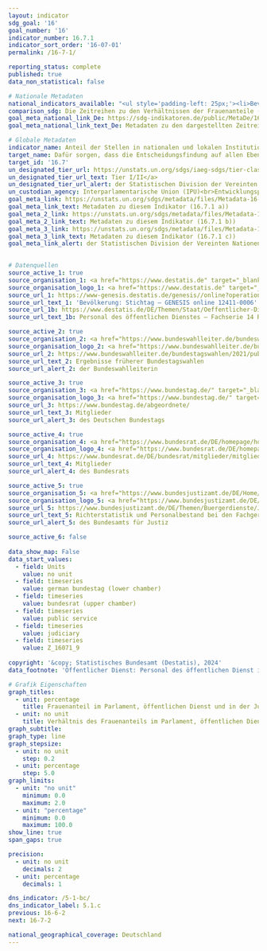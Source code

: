 ```yaml
---
layout: indicator    
sdg_goal: '16'    
goal_number: '16'    
indicator_number: 16.7.1    
indicator_sort_order: '16-07-01'    
permalink: /16-7-1/    

reporting_status: complete    
published: true    
data_non_statistical: false    

# Nationale Metadaten    
national_indicators_available: "<ul style='padding-left: 25px;'><li>Bevölkerung im erwerbsfähigen Alter</li> <li> Deutscher Bundestag</li> <li> Bundesrat</li> <li> Öffentlicher Dienst</li> <li> Justiz</li></ul>"    
comparison_sdg: Die Zeitreihen zu den Verhältnissen der Frauenanteile (ohne Einheit) entsprechen den UN-Metadaten. Die Zeitreihen zu den prozentualen Anteilen entsprechen nicht den UN-Metadaten, bieten aber zusätzliche Informationen.    
goal_meta_national_link_De: https://sdg-indikatoren.de/public/MetaDe/16.7.1.pdf
goal_meta_national_link_text_De: Metadaten zu den dargestellten Zeitreihen    

# Globale Metadaten    
indicator_name: Anteil der Stellen in nationalen und lokalen Institutionen, einschließlich a) Gesetzgebungsorganen, b) des öffentlichen Dienstes und c) Rechtsprechungsorganen, im Vergleich zur nationalen Stellenverteilung, nach Geschlecht, Alter, Menschen mit Behinderungen und Bevölkerungsgruppen    
target_name: Dafür sorgen, dass die Entscheidungsfindung auf allen Ebenen bedarfsorientiert, inklusiv, partizipatorisch und repräsentativ ist    
target_id: '16.7'    
un_designated_tier_url: https://unstats.un.org/sdgs/iaeg-sdgs/tier-classification/'    
un_designated_tier_url_text: Tier I/II</a>    
un_designated_tier_url_alert: der Statistischen Division der Vereinten Nationen    
un_custodian_agency: Interparlamentarische Union (IPU)<br>Entwicklungsprogramm der Vereinten Nationen (UNDP)    
goal_meta_link: https://unstats.un.org/sdgs/metadata/files/Metadata-16-07-01a.pdf    
goal_meta_link_text: Metadaten zu diesem Indikator (16.7.1 a))
goal_meta_2_link: https://unstats.un.org/sdgs/metadata/files/Metadata-16-07-01b.pdf
goal_meta_2_link_text: Metadaten zu diesem Indikator (16.7.1 b))
goal_meta_3_link: https://unstats.un.org/sdgs/metadata/files/Metadata-16-07-01c.pdf
goal_meta_3_link_text: Metadaten zu diesem Indikator (16.7.1 c))    
goal_meta_link_alert: der Statistischen Division der Vereinten Nationen    
    

# Datenquellen
source_active_1: true
source_organisation_1: <a href="https://www.destatis.de" target="_blank"> Statistisches Bundesamt (Destatis) </a>
source_organisation_logo_1: <a href="https://www.destatis.de" target="_blank"><img src="https://sdg-indikatoren.de/public/OrgImgDe/destatis.png" alt="Logo destatis" style="height:60px; width:148px"/></a>
source_url_1: https://www-genesis.destatis.de/genesis//online?operation=table&code=12411-0006
source_url_text_1: 'Bevölkerung: Stichtag – GENESIS online 12411-0006'
source_url_1b: https://www.destatis.de/DE/Themen/Staat/Oeffentlicher-Dienst/_inhalt.html#sprg236406
source_url_text_1b: Personal des öffentlichen Dienstes – Fachserie 14 Reihe 6 (bis 2021)

source_active_2: true
source_organisation_2: <a href="https://www.bundeswahlleiter.de/bundeswahlleiter.html" target="_blank" onclick="return confirm_alert('der Bundeswahlleiterin','De');"> Die Bundeswahlleiterin </a>
source_organisation_logo_2: <a href="https://www.bundeswahlleiter.de/bundeswahlleiter.html" target="_blank" onclick="return confirm_alert('der Bundeswahlleiterin','De');"><img src="https://sdg-indikatoren.de/public/OrgImgDe/bundeswahlleiter.png" alt="Logo bundeswahlleiter" style="height:60px; width:148px"/></a>
source_url_2: https://www.bundeswahlleiter.de/bundestagswahlen/2021/publikationen.html
source_url_text_2: Ergebnisse früherer Bundestagswahlen
source_url_alert_2: der Bundeswahlleiterin

source_active_3: true
source_organisation_3: <a href="https://www.bundestag.de/" target="_blank" onclick="return confirm_alert('des Deutschen Bundestags','De');"> Deutscher Bundestag </a>
source_organisation_logo_3: <a href="https://www.bundestag.de/" target="_blank" onclick="return confirm_alert('des Deutschen Bundestags','De');"><img src="https://sdg-indikatoren.de/public/OrgImgDe/bt.png" alt="Logo bt" style="height:60px; width:148px"/></a>
source_url_3: https://www.bundestag.de/abgeordnete/
source_url_text_3: Mitglieder
source_url_alert_3: des Deutschen Bundestags

source_active_4: true
source_organisation_4: <a href="https://www.bundesrat.de/DE/homepage/homepage-node.html" target="_blank" onclick="return confirm_alert('des Bundesrats','De');"> Bundesrat </a>
source_organisation_logo_4: <a href="https://www.bundesrat.de/DE/homepage/homepage-node.html" target="_blank" onclick="return confirm_alert('des Bundesrats','De');"><img src="https://sdg-indikatoren.de/public/OrgImgDe/brat.png" alt="Logo brat" style="height:60px; width:148px"/></a>
source_url_4: https://www.bundesrat.de/DE/bundesrat/mitglieder/mitglieder-node.html
source_url_text_4: Mitglieder
source_url_alert_4: des Bundesrats

source_active_5: true
source_organisation_5: <a href="https://www.bundesjustizamt.de/DE/Home/Home_node.html" target="_blank" onclick="return confirm_alert('des Bundesamts für Justiz','De');"> Bundesamt für Justiz (BfJ) </a>
source_organisation_logo_5: <a href="https://www.bundesjustizamt.de/DE/Home/Home_node.html" target="_blank" onclick="return confirm_alert('des Bundesamts für Justiz','De');"><img src="https://sdg-indikatoren.de/public/OrgImgDe/bafj.png" alt="Logo bafj" style="height:60px; width:148px"/></a>
source_url_5: https://www.bundesjustizamt.de/DE/Themen/Buergerdienste/Justizstatistik/Personal/Personal_node.html
source_url_text_5: Richterstatistik und Personalbestand bei den Fachgerichtsbarkeiten
source_url_alert_5: des Bundesamts für Justiz

source_active_6: false
    
data_show_map: False    
data_start_values: 
  - field: Units
    value: no unit
  - field: timeseries
    value: german bundestag (lower chamber)
  - field: timeseries
    value: bundesrat (upper chamber)
  - field: timeseries
    value: public service
  - field: timeseries
    value: judiciary
  - field: timeseries
    value: Z_16071_9    
    
copyright: '&copy; Statistisches Bundesamt (Destatis), 2024'    
data_footnote: 'Öffentlicher Dienst: Personal des öffentlichen Dienst im Bundes- und Landesbereich; in Vollzeitäquivalenten der Beschäftigten am 30. Juni des jeweiligen Jahres.'    

# Grafik Eigenschaften    
graph_titles:
  - unit: percentage
    title: Frauenanteil im Parlament, öffentlichen Dienst und in der Justiz sowie in der Bevölkerung
  - unit: no unit
    title: Verhältnis des Frauenanteils im Parlament, öffentlichen Dienst und in der Justiz zur Bevölkerung im erwerbsfähigen Alter
graph_subtitle:     
graph_type: line
graph_stepsize: 
  - unit: no unit
    step: 0.2
  - unit: percentage
    step: 5.0    
graph_limits:
  - unit: "no unit"
    minimum: 0.0
    maximum: 2.0
  - unit: "percentage"
    minimum: 0.0
    maximum: 100.0
show_line: true
span_gaps: true

precision:
  - unit: no unit
    decimals: 2
  - unit: percentage
    decimals: 1    

dns_indicator: /5-1-bc/
dns_indicator_label: 5.1.c
previous: 16-6-2    
next: 16-7-2    

national_geographical_coverage: Deutschland    
---
```


<span></span>